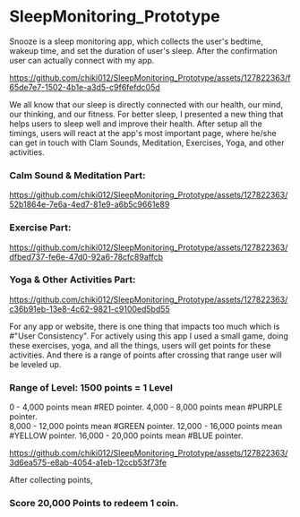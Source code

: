 # SleepMonitoring_Prototype

Snooze is a sleep monitoring app, which collects the user's bedtime, wakeup time, and set the duration of user's sleep. After the confirmation user can actually connect with my app. 

https://github.com/chiki012/SleepMonitoring_Prototype/assets/127822363/f65de7e7-1502-4b1e-a3d5-c9f6fefdc05d

We all know that our sleep is directly connected with our health, our mind, our thinking, and our fitness. For better sleep, I presented a new thing that helps users to sleep well and improve their health. After setup all the timings, users will react at the app's most important page, where he/she can get in touch with Clam Sounds, Meditation, Exercises, Yoga, and other activities.

### Calm Sound & Meditation Part:

https://github.com/chiki012/SleepMonitoring_Prototype/assets/127822363/52b1864e-7e6a-4ed7-81e9-a6b5c9661e89

### Exercise Part:

https://github.com/chiki012/SleepMonitoring_Prototype/assets/127822363/dfbed737-fe6e-47d0-92a6-78cfc89affcb

### Yoga & Other Activities Part:

https://github.com/chiki012/SleepMonitoring_Prototype/assets/127822363/c36b91eb-13e8-4c62-9821-c9100ed5bd55

For any app or website, there is one thing that impacts too much which is #"User Consistency". For actively using this app I used a small game, doing these exercises, yoga, and all the things, users will get points for these activities. And there is a range of points after crossing that range user will be leveled up. 

### Range of Level: 1500 points = 1 Level
0 - 4,000 points mean #RED pointer. 
4,000 - 8,000 points mean #PURPLE pointer. \
8,000 - 12,000 points mean #GREEN pointer.
12,000 - 16,000 points mean #YELLOW pointer.
16,000 - 20,000 points mean #BLUE pointer.


https://github.com/chiki012/SleepMonitoring_Prototype/assets/127822363/3d6ea575-e8ab-4054-a1eb-12ccb53f73fe


After collecting points, 
### Score 20,000 Points to redeem 1 coin.



